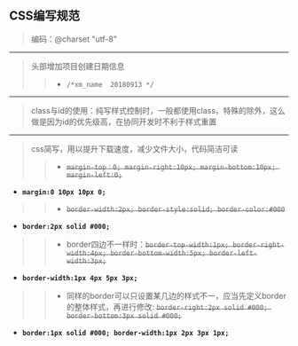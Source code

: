 ## CSS编写规范

> 编码：@charset "utf-8"

------

> 头部增加项目创建日期信息 
>> - `/*xm_name  20180913 */ ` 

------ 

> class与id的使用：纯写样式控制时，一般都使用class，特殊的除外，这么做是因为id的优先级高，在协同开发时不利于样式重置

------

> css简写，用以提升下载速度，减少文件大小，代码简洁可读
>> -  ~~`margin-top：0; margin-right:10px; margin-bottom:10px; margin-left:0;`~~
   * __`margin:0 10px 10px 0;`__
>> - ~~`border-width:2px; border-style:solid; border-color:#000`~~
   * __`border:2px solid #000;`__
>> - border四边不一样时：~~`border-top-width:1px; border-right-width:4px; border-bottom-width:5px; border-left-width:3px;`~~
   * __`border-width:1px 4px 5px 3px;`__
>> - 同样的border可以只设置某几边的样式不一，应当先定义border的整体样式，再进行修改: ~~`border-right:2px solid #000; border-bottom:3px solid #000;`~~
   * __`border:1px solid #000; border-width:1px 2px 3px 1px;`__
   



    
